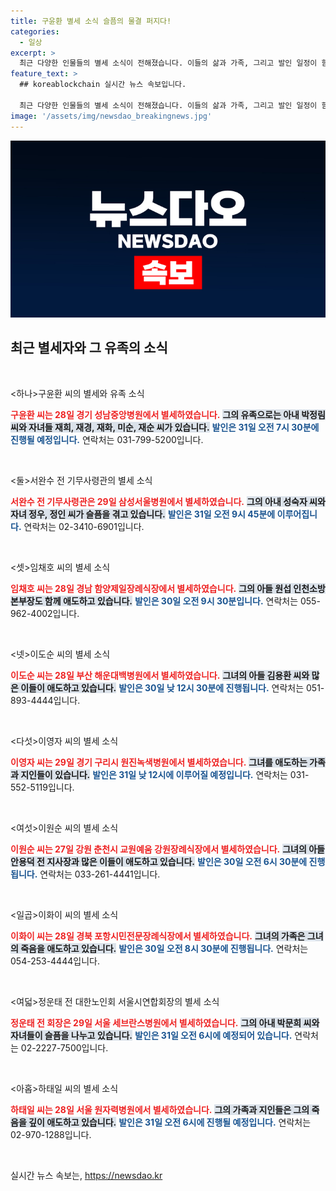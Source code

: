 ```yaml
---
title: 구윤환 별세 소식 슬픔의 물결 퍼지다!
categories:
  - 일상
excerpt: >
  최근 다양한 인물들의 별세 소식이 전해졌습니다. 이들의 삶과 가족, 그리고 발인 일정이 함께 공개되며, 고인의 업적이 다시금 회자되고 있습니다. 슬픔과 추모의 순간, 이들의 이야기를 확인해 보세요.
feature_text: >
  ## koreablockchain 실시간 뉴스 속보입니다.

  최근 다양한 인물들의 별세 소식이 전해졌습니다. 이들의 삶과 가족, 그리고 발인 일정이 함께 공개되며, 고인의 업적이 다시금 회자되고 있습니다. 슬픔과 추모의 순간, 이들의 이야기를 확인해 보세요.
image: '/assets/img/newsdao_breakingnews.jpg'
---
```


<p><img src="/assets/img/newsdao_breakingnews.jpg" alt="koreablockchain 속보" /></p>

<h2 data-ke-size="size26">최근 별세자와 그 유족의 소식</h2>

<p data-ke-size="size16">&nbsp;</p>

<p>&lt;하나&gt;구윤환 씨의 별세와 유족 소식</하나&gt;</p>

<p><b><span style="color: #ee2323;">구윤환 씨는 28일 경기 성남중앙병원에서 별세하였습니다.</span></b> <b><span style="background-color: #21538527;">그의 유족으로는 아내 박정림 씨와 자녀들 재희, 재경, 재화, 미순, 재순 씨가 있습니다.</span></b> <b><span style="color: #1a5490;">발인은 31일 오전 7시 30분에 진행될 예정입니다.</span></b> 연락처는 031-799-5200입니다.</p>

<p data-ke-size="size16">&nbsp;</p>

<p>&lt;둘&gt;서완수 전 기무사령관의 별세 소식</둘&gt;</p>

<p><b><span style="color: #ee2323;">서완수 전 기무사령관은 29일 삼성서울병원에서 별세하였습니다.</span></b> <b><span style="background-color: #21538527;">그의 아내 성숙자 씨와 자녀 정우, 정인 씨가 슬픔을 겪고 있습니다.</span></b> <b><span style="color: #1a5490;">발인은 31일 오전 9시 45분에 이루어집니다.</span></b> 연락처는 02-3410-6901입니다.</p>

<p data-ke-size="size16">&nbsp;</p>

<p>&lt;셋&gt;임채호 씨의 별세 소식</셋&gt;</p>

<p><b><span style="color: #ee2323;">임채호 씨는 28일 경남 함양제일장례식장에서 별세하였습니다.</span></b> <b><span style="background-color: #21538527;">그의 아들 원섭 인천소방본부장도 함께 애도하고 있습니다.</span></b> <b><span style="color: #1a5490;">발인은 30일 오전 9시 30분입니다.</span></b> 연락처는 055-962-4002입니다.</p>

<p data-ke-size="size16">&nbsp;</p>

<p>&lt;넷&gt;이도순 씨의 별세 소식</넷&gt;</p>

<p><b><span style="color: #ee2323;">이도순 씨는 28일 부산 해운대백병원에서 별세하였습니다.</span></b> <b><span style="background-color: #21538527;">그녀의 아들 김용환 씨와 많은 이들이 애도하고 있습니다.</span></b> <b><span style="color: #1a5490;">발인은 30일 낮 12시 30분에 진행됩니다.</span></b> 연락처는 051-893-4444입니다.</p>

<p data-ke-size="size16">&nbsp;</p>

<p>&lt;다섯&gt;이영자 씨의 별세 소식</다섯&gt;</p>

<p><b><span style="color: #ee2323;">이영자 씨는 29일 경기 구리시 원진녹색병원에서 별세하였습니다.</span></b> <b><span style="background-color: #21538527;">그녀를 애도하는 가족과 지인들이 있습니다.</span></b> <b><span style="color: #1a5490;">발인은 31일 낮 12시에 이루어질 예정입니다.</span></b> 연락처는 031-552-5119입니다.</p>

<p data-ke-size="size16">&nbsp;</p>

<p>&lt;여섯&gt;이원순 씨의 별세 소식</여섯&gt;</p>

<p><b><span style="color: #ee2323;">이원순 씨는 27일 강원 춘천시 교원예움 강원장례식장에서 별세하였습니다.</span></b> <b><span style="background-color: #21538527;">그녀의 아들 안용덕 전 지사장과 많은 이들이 애도하고 있습니다.</span></b> <b><span style="color: #1a5490;">발인은 30일 오전 6시 30분에 진행됩니다.</span></b> 연락처는 033-261-4441입니다.</p>

<p data-ke-size="size16">&nbsp;</p>

<p>&lt;일곱&gt;이화이 씨의 별세 소식</일곱&gt;</p>

<p><b><span style="color: #ee2323;">이화이 씨는 28일 경북 포항시민전문장례식장에서 별세하였습니다.</span></b> <b><span style="background-color: #21538527;">그녀의 가족은 그녀의 죽음을 애도하고 있습니다.</span></b> <b><span style="color: #1a5490;">발인은 30일 오전 8시 30분에 진행됩니다.</span></b> 연락처는 054-253-4444입니다.</p>

<p data-ke-size="size16">&nbsp;</p>

<p>&lt;여덟&gt;정운태 전 대한노인회 서울시연합회장의 별세 소식</여덟&gt;</p>

<p><b><span style="color: #ee2323;">정운태 전 회장은 29일 서울 세브란스병원에서 별세하였습니다.</span></b> <b><span style="background-color: #21538527;">그의 아내 박문희 씨와 자녀들이 슬픔을 나누고 있습니다.</span></b> <b><span style="color: #1a5490;">발인은 31일 오전 6시에 예정되어 있습니다.</span></b> 연락처는 02-2227-7500입니다.</p>

<p data-ke-size="size16">&nbsp;</p>

<p>&lt;아홉&gt;하태일 씨의 별세 소식</아홉&gt;</p>

<p><b><span style="color: #ee2323;">하태일 씨는 28일 서울 원자력병원에서 별세하였습니다.</span></b> <b><span style="background-color: #21538527;">그의 가족과 지인들은 그의 죽음을 깊이 애도하고 있습니다.</span></b> <b><span style="color: #1a5490;">발인은 31일 오전 6시에 진행될 예정입니다.</span></b> 연락처는 02-970-1288입니다.</p>

<p data-ke-size="size16">&nbsp;</p>
실시간 뉴스 속보는, <a href="https://newsdao.kr" rel="dofollow">https://newsdao.kr</a>


